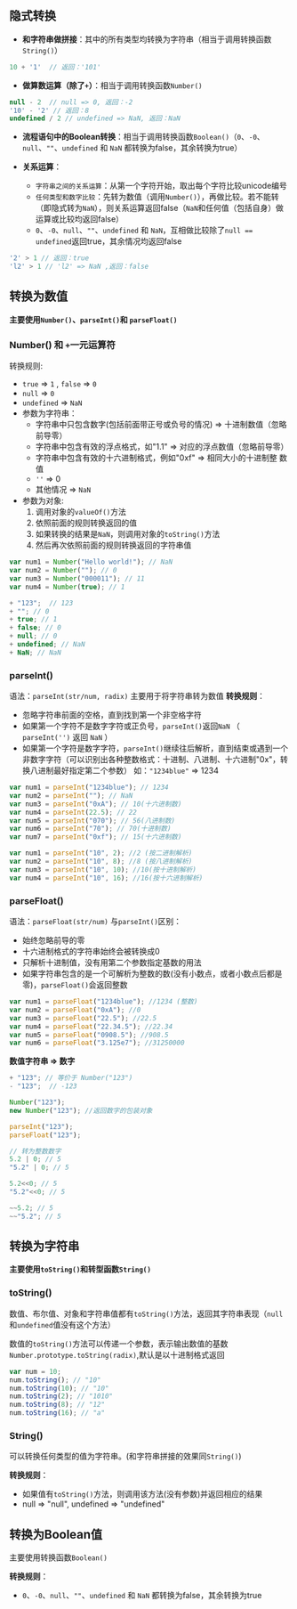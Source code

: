 ## 隐式转换
- **和字符串做拼接**：其中的所有类型均转换为字符串（相当于调用转换函数`String()`）

```js
10 + '1'  // 返回：'101'
```

- **做算数运算（除了`+`）**：相当于调用转换函数`Number()`

```js
null - 2  // null => 0, 返回：-2
'10' - '2' // 返回：8
undefined / 2 // undefined => NaN, 返回：NaN
```

- **流程语句中的Boolean转换**：相当于调用转换函数`Boolean()`（`0`、`-0`、`null`、`""`、`undefined` 和 `NaN` 都转换为false，其余转换为true）

- **关系运算**：
    - `字符串之间的关系运算`：从第一个字符开始，取出每个字符比较unicode编号
    - `任何类型和数字比较`：先转为数值（调用`Number()`），再做比较。若不能转（即隐式转为`NaN`），则关系运算返回false（`NaN`和任何值（包括自身）做运算或比较均返回false）
    - `0`、`-0`、`null`、`""`、`undefined` 和 `NaN`，互相做比较除了`null == undefined`返回true，其余情况均返回false

```js
'2' > 1 // 返回：true
'l2' > 1 // 'l2' => NaN ,返回：false
```


## 转换为数值
**主要使用`Number()`、`parseInt()`和 `parseFloat()`**

### Number() 和 `+`一元运算符
转换规则:
- `true` => `1` , `false` => `0`
- `null` => `0`
- `undefined` => `NaN`
- 参数为字符串：
    - 字符串中只包含数字(包括前面带正号或负号的情况) => 十进制数值（忽略前导零）
    - 字符串中包含有效的浮点格式，如"1.1" => 对应的浮点数值（忽略前导零）
    - 字符串中包含有效的十六进制格式，例如"0xf" => 相同大小的十进制整 数值
    - `''` => 0
    - 其他情况 => `NaN`
- 参数为对象:
    1. 调用对象的`valueOf()`方法
    2. 依照前面的规则转换返回的值
    3. 如果转换的结果是`NaN`，则调用对象的`toString()`方法
    4. 然后再次依照前面的规则转换返回的字符串值

```js
var num1 = Number("Hello world!"); // NaN
var num2 = Number(""); // 0
var num3 = Number("000011"); // 11
var num4 = Number(true); // 1

+ "123";  // 123
+ ""; // 0
+ true; // 1
+ false; // 0
+ null; // 0
+ undefined; // NaN
+ NaN; // NaN
```

### parseInt()
语法：`parseInt(str/num, radix)`
主要用于将字符串转为数值
**转换规则**：
- 忽略字符串前面的空格，直到找到第一个非空格字符
- 如果第一个字符不是数字字符或正负号，`parseInt()`返回`NaN` （ `parseInt('')` 返回 `NaN` ）
- 如果第一个字符是数字字符，`parseInt()`继续往后解析，直到结束或遇到一个非数字字符（可以识别出各种整数格式：十进制、八进制、十六进制"0x"，转换八进制最好指定第二个参数） 如：`"1234blue"` => 1234

```js
var num1 = parseInt("1234blue"); // 1234
var num2 = parseInt(""); // NaN
var num3 = parseInt("0xA"); // 10(十六进制数)
var num4 = parseInt(22.5); // 22
var num5 = parseInt("070"); // 56(八进制数)
var num6 = parseInt("70"); // 70(十进制数)
var num7 = parseInt("0xf"); // 15(十六进制数)
```
```js
var num1 = parseInt("10", 2); //2 (按二进制解析)
var num2 = parseInt("10", 8); //8 (按八进制解析)
var num3 = parseInt("10", 10); //10(按十进制解析)
var num4 = parseInt("10", 16); //16(按十六进制解析)
```
### parseFloat()
语法：`parseFloat(str/num)`
与`parseInt()`区别：
- 始终忽略前导的零
- 十六进制格式的字符串始终会被转换成0
- 只解析十进制值，没有用第二个参数指定基数的用法
- 如果字符串包含的是一个可解析为整数的数(没有小数点，或者小数点后都是零)，`parseFloat()`会返回整数

```js
var num1 = parseFloat("1234blue"); //1234 (整数)
var num2 = parseFloat("0xA"); //0
var num3 = parseFloat("22.5"); //22.5
var num4 = parseFloat("22.34.5"); //22.34
var num5 = parseFloat("0908.5"); //908.5
var num6 = parseFloat("3.125e7"); //31250000
```

**数值字符串 => 数字**
```js
+ "123"; // 等价于 Number("123")
- "123";  // -123

Number("123");
new Number("123"); //返回数字的包装对象

parseInt("123");
parseFloat("123");

// 转为整数数字
5.2 | 0; // 5
"5.2" | 0; // 5

5.2<<0; // 5
"5.2"<<0; // 5

~~5.2; // 5
~~"5.2"; // 5
```

## 转换为字符串
**主要使用`toString()`和转型函数`String()`**

### toString()

数值、布尔值、对象和字符串值都有`toString()`方法，返回其字符串表现（`null`和`undefined`值没有这个方法）

数值的`toString()`方法可以传递一个参数，表示输出数值的基数
`Number.prototype.toString(radix)`,默认是以十进制格式返回

```js
var num = 10;
num.toString(); // "10"
num.toString(10); // "10"
num.toString(2); // "1010"
num.toString(8); // "12"
num.toString(16); // "a"
```

### String()
可以转换任何类型的值为字符串。(和字符串拼接的效果同`String()`)

**转换规则**：
- 如果值有`toString()`方法，则调用该方法(没有参数)并返回相应的结果
- null => "null", undefined => "undefined"

## 转换为Boolean值
主要使用转换函数`Boolean()`

**转换规则**：
- `0`、`-0`、`null`、`""`、`undefined` 和 `NaN` 都转换为false，其余转换为true
